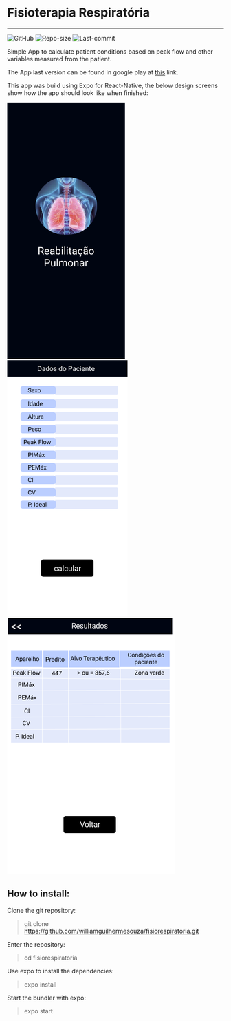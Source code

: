 # Fisioterapia Respiratória
***
![GitHub](https://img.shields.io/github/license/williamguilhermesouza/fisiorespiratoria)
![Repo-size](https://img.shields.io/github/repo-size/williamguilhermesouza/fisiorespiratoria)
![Last-commit](https://img.shields.io/github/last-commit/williamguilhermesouza/fisiorespiratoria)

Simple App to calculate patient conditions based on peak flow and other variables measured from the patient.

The App last version can be found in google play at [this](https://play.google.com/store/apps/details?id=com.spasaude.fisiorespiratoria) link.

This app was build using Expo for React-Native, the below design screens show how the app should look like
when finished:

![splashscreen](https://raw.githubusercontent.com/williamguilhermesouza/fisiorespiratoria/master/design/splashscreen.png)
![screen1](https://raw.githubusercontent.com/williamguilhermesouza/fisiorespiratoria/master/design/screen1.png)
![finalscreen](https://raw.githubusercontent.com/williamguilhermesouza/fisiorespiratoria/master/design/finalscreen.png)

## How to install:

Clone the git repository:

> git clone https://github.com/williamguilhermesouza/fisiorespiratoria.git

Enter the repository:

> cd fisiorespiratoria

Use expo to install the dependencies:

> expo install

Start the bundler with expo:

> expo start
